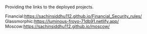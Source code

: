 Providing the links to the deployed projects.

Financial:https://sachinsiddhu112.github.io/Financial_Security_rules/
Glassmorphic:https://luminous-froyo-71db91.netlify.app/
Moscow:https://sachinsiddhu112.github.io/moscow/
